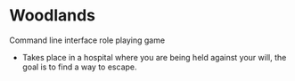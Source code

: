 # Woodlands
Command line interface role playing game
- Takes place in a hospital where you are being held against your will, the goal is to find a way to escape.
